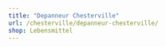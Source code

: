 ```yaml
---
title: "Depanneur Chesterville"
url: /chesterville/depanneur-chesterville/
shop: Lebensmittel
---
```

